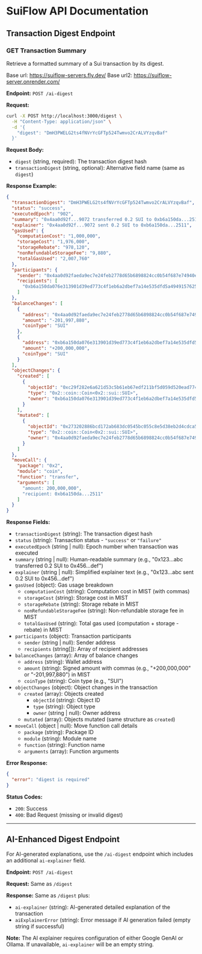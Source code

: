 # SuiFlow API Documentation

## Transaction Digest Endpoint

### GET Transaction Summary

Retrieve a formatted summary of a Sui transaction by its digest.

Base url: https://suiflow-servers.fly.dev/
Base url2: https://suiflow-server.onrender.com/ 

**Endpoint:** `POST /ai-digest`

**Request:**

```bash
curl -X POST http://localhost:3000/digest \
  -H "Content-Type: application/json" \
  -d '{
    "digest": "DmH3PWELG2ts4fNVrYcGFTp524Twmvo2CrALVYzqvBaf"
  }'
```

**Request Body:**
- `digest` (string, required): The transaction digest hash
- `transactionDigest` (string, optional): Alternative field name (same as `digest`)

**Response Example:**

```json
{
  "transactionDigest": "DmH3PWELG2ts4fNVrYcGFTp524Twmvo2CrALVYzqvBaf",
  "status": "success",
  "executedEpoch": "902",
  "summary": "0x4aa0d92f...9072 transferred 0.2 SUI to 0xb6a150da...2511",
  "explainer": "0x4aa0d92f...9072 sent 0.2 SUI to 0xb6a150da...2511",
  "gasUsed": {
    "computationCost": "1,000,000",
    "storageCost": "1,976,000",
    "storageRebate": "978,120",
    "nonRefundableStorageFee": "9,880",
    "totalGasUsed": "2,007,760"
  },
  "participants": {
    "sender": "0x4aa0d92faeda9ec7e24feb2778d65b6898824cc0b54f687e74940ed4b8a59072",
    "recipients": [
      "0xb6a150da076e313901d39ed773c4f1eb6a2dbef7a14e535dfd5a494915762511"
    ]
  },
  "balanceChanges": [
    {
      "address": "0x4aa0d92faeda9ec7e24feb2778d65b6898824cc0b54f687e74940ed4b8a59072",
      "amount": "-201,997,880",
      "coinType": "SUI"
    },
    {
      "address": "0xb6a150da076e313901d39ed773c4f1eb6a2dbef7a14e535dfd5a494915762511",
      "amount": "+200,000,000",
      "coinType": "SUI"
    }
  ],
  "objectChanges": {
    "created": [
      {
        "objectId": "0xc29f282e6a621d53c5b61eb67edf211bf5d059d520ead774bc4d61acb56e0043",
        "type": "0x2::coin::Coin<0x2::sui::SUI>",
        "owner": "0xb6a150da076e313901d39ed773c4f1eb6a2dbef7a14e535dfd5a494915762511"
      }
    ],
    "mutated": [
      {
        "objectId": "0x273202886bcd172ab683dc0545bc055c8e5d38eb2d4cdca5d7a7b96b89df748e",
        "type": "0x2::coin::Coin<0x2::sui::SUI>",
        "owner": "0x4aa0d92faeda9ec7e24feb2778d65b6898824cc0b54f687e74940ed4b8a59072"
      }
    ]
  },
  "moveCall": {
    "package": "0x2",
    "module": "coin",
    "function": "transfer",
    "arguments": [
      "amount: 200,000,000",
      "recipient: 0xb6a150da...2511"
    ]
  }
}
```

**Response Fields:**

- `transactionDigest` (string): The transaction digest hash
- `status` (string): Transaction status - `"success"` or `"failure"`
- `executedEpoch` (string | null): Epoch number when transaction was executed
- `summary` (string | null): Human-readable summary (e.g., "0x123...abc transferred 0.2 SUI to 0x456...def")
- `explainer` (string | null): Simplified explainer text (e.g., "0x123...abc sent 0.2 SUI to 0x456...def")
- `gasUsed` (object): Gas usage breakdown
  - `computationCost` (string): Computation cost in MIST (with commas)
  - `storageCost` (string): Storage cost in MIST
  - `storageRebate` (string): Storage rebate in MIST
  - `nonRefundableStorageFee` (string): Non-refundable storage fee in MIST
  - `totalGasUsed` (string): Total gas used (computation + storage - rebate) in MIST
- `participants` (object): Transaction participants
  - `sender` (string | null): Sender address
  - `recipients` (string[]): Array of recipient addresses
- `balanceChanges` (array): Array of balance changes
  - `address` (string): Wallet address
  - `amount` (string): Signed amount with commas (e.g., "+200,000,000" or "-201,997,880") in MIST
  - `coinType` (string): Coin type (e.g., "SUI")
- `objectChanges` (object): Object changes in the transaction
  - `created` (array): Objects created
    - `objectId` (string): Object ID
    - `type` (string): Object type
    - `owner` (string | null): Owner address
  - `mutated` (array): Objects mutated (same structure as `created`)
- `moveCall` (object | null): Move function call details
  - `package` (string): Package ID
  - `module` (string): Module name
  - `function` (string): Function name
  - `arguments` (array): Function arguments

**Error Response:**

```json
{
  "error": "digest is required"
}
```

**Status Codes:**
- `200`: Success
- `400`: Bad Request (missing or invalid digest)

---

## AI-Enhanced Digest Endpoint

For AI-generated explanations, use the `/ai-digest` endpoint which includes an additional `ai-explainer` field.

**Endpoint:** `POST /ai-digest`

**Request:** Same as `/digest`

**Response:** Same as `/digest` plus:
- `ai-explainer` (string): AI-generated detailed explanation of the transaction
- `aiExplainerError` (string): Error message if AI generation failed (empty string if successful)

**Note:** The AI explainer requires configuration of either Google GenAI or Ollama. If unavailable, `ai-explainer` will be an empty string.

